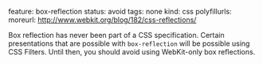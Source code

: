 feature: box-reflection
status: avoid
tags: none
kind: css
polyfillurls:
moreurl: http://www.webkit.org/blog/182/css-reflections/

Box reflection has never been part of a CSS specification. Certain presentations that are possible with `box-reflection` will be possible using CSS Filters. Until then, you should avoid using WebKit-only box reflections.
